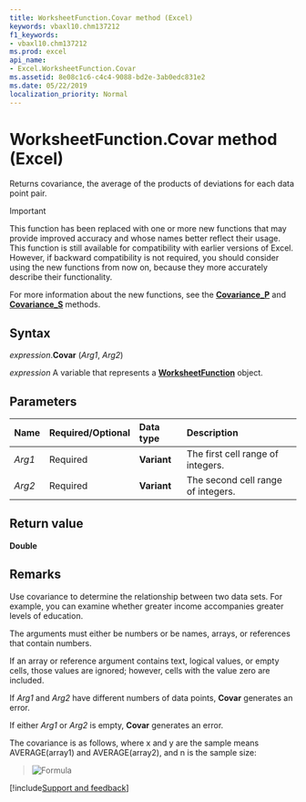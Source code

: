 ```yaml
---
title: WorksheetFunction.Covar method (Excel)
keywords: vbaxl10.chm137212
f1_keywords:
- vbaxl10.chm137212
ms.prod: excel
api_name:
- Excel.WorksheetFunction.Covar
ms.assetid: 8e08c1c6-c4c4-9088-bd2e-3ab0edc831e2
ms.date: 05/22/2019
localization_priority: Normal
---
```



# WorksheetFunction.Covar method (Excel)

Returns covariance, the average of the products of deviations for each data point pair.

> [!IMPORTANT] 
> This function has been replaced with one or more new functions that may provide improved accuracy and whose names better reflect their usage. This function is still available for compatibility with earlier versions of Excel. However, if backward compatibility is not required, you should consider using the new functions from now on, because they more accurately describe their functionality.
> 
> For more information about the new functions, see the **[Covariance_P](Excel.WorksheetFunction.Covar.md)** and **[Covariance_S](Excel.WorksheetFunction.Covariance_S.md)** methods.

## Syntax

_expression_.**Covar** (_Arg1_, _Arg2_)

_expression_ A variable that represents a **[WorksheetFunction](Excel.WorksheetFunction.md)** object.


## Parameters

|Name|Required/Optional|Data type|Description|
|:-----|:-----|:-----|:-----|
| _Arg1_|Required| **Variant**|The first cell range of integers.|
| _Arg2_|Required| **Variant**|The second cell range of integers.|

## Return value

**Double**


## Remarks

Use covariance to determine the relationship between two data sets. For example, you can examine whether greater income accompanies greater levels of education.

The arguments must either be numbers or be names, arrays, or references that contain numbers.
    
If an array or reference argument contains text, logical values, or empty cells, those values are ignored; however, cells with the value zero are included.
    
If _Arg1_ and _Arg2_ have different numbers of data points, **Covar** generates an error.
    
If either _Arg1_ or _Arg2_ is empty, **Covar** generates an error.
    
The covariance is as follows, where x and y are the sample means AVERAGE(array1) and AVERAGE(array2), and n is the sample size: 
    
> ![Formula](../images/awfcovar_ZA06051128.gif)


[!include[Support and feedback](~/includes/feedback-boilerplate.md)]